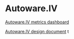 # Autoware.IV

[Autoware.IV metrics dashboard](https://tier4.github.io/autoware-iv-metrics-dashboard/)

[Autoware.IV design document](https://tier4.github.io/autoware.iv/tree/main/)
t